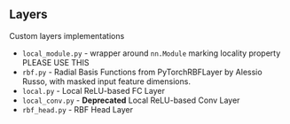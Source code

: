 ## Layers
Custom layers implementations
- `local_module.py` - wrapper around `nn.Module` marking locality property PLEASE USE THIS
- `rbf.py` - Radial Basis Functions from PyTorchRBFLayer by Alessio Russo, with masked input feature dimensions.
- `local.py` - Local ReLU-based FC Layer
- `local_conv.py` - **Deprecated** Local ReLU-based Conv Layer
- `rbf_head.py` - RBF Head Layer